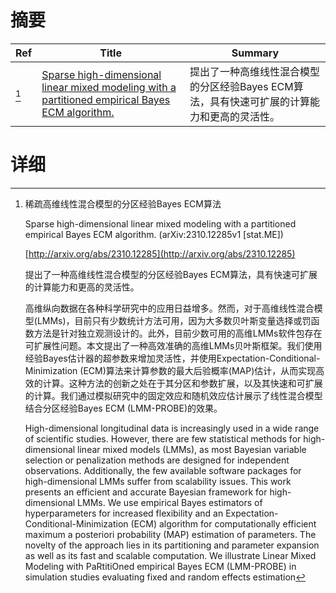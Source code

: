 # 摘要

| Ref | Title | Summary |
| --- | --- | --- |
| [^1] | [Sparse high-dimensional linear mixed modeling with a partitioned empirical Bayes ECM algorithm.](http://arxiv.org/abs/2310.12285) | 提出了一种高维线性混合模型的分区经验Bayes ECM算法，具有快速可扩展的计算能力和更高的灵活性。 |

# 详细

[^1]: 稀疏高维线性混合模型的分区经验Bayes ECM算法

    Sparse high-dimensional linear mixed modeling with a partitioned empirical Bayes ECM algorithm. (arXiv:2310.12285v1 [stat.ME])

    [http://arxiv.org/abs/2310.12285](http://arxiv.org/abs/2310.12285)

    提出了一种高维线性混合模型的分区经验Bayes ECM算法，具有快速可扩展的计算能力和更高的灵活性。

    

    高维纵向数据在各种科学研究中的应用日益增多。然而，对于高维线性混合模型(LMMs)，目前只有少数统计方法可用，因为大多数贝叶斯变量选择或罚函数方法是针对独立观测设计的。此外，目前少数可用的高维LMMs软件包存在可扩展性问题。本文提出了一种高效准确的高维LMMs贝叶斯框架。我们使用经验Bayes估计器的超参数来增加灵活性，并使用Expectation-Conditional-Minimization (ECM)算法来计算参数的最大后验概率(MAP)估计，从而实现高效的计算。这种方法的创新之处在于其分区和参数扩展，以及其快速和可扩展的计算。我们通过模拟研究中的固定效应和随机效应估计展示了线性混合模型结合分区经验Bayes ECM (LMM-PROBE)的效果。

    High-dimensional longitudinal data is increasingly used in a wide range of scientific studies. However, there are few statistical methods for high-dimensional linear mixed models (LMMs), as most Bayesian variable selection or penalization methods are designed for independent observations. Additionally, the few available software packages for high-dimensional LMMs suffer from scalability issues. This work presents an efficient and accurate Bayesian framework for high-dimensional LMMs. We use empirical Bayes estimators of hyperparameters for increased flexibility and an Expectation-Conditional-Minimization (ECM) algorithm for computationally efficient maximum a posteriori probability (MAP) estimation of parameters. The novelty of the approach lies in its partitioning and parameter expansion as well as its fast and scalable computation. We illustrate Linear Mixed Modeling with PaRtitiOned empirical Bayes ECM (LMM-PROBE) in simulation studies evaluating fixed and random effects estimation 
    

